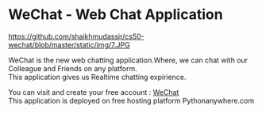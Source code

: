 # WeChat - Web Chat Application
https://github.com/shaikhmudassir/cs50-wechat/blob/master/static/img/7.JPG

WeChat is the new web chatting application.Where, we can chat with our Colleague and Friends on any platform.<br>
This application gives us Realtime chatting expirience.

You can visit and create your free account : <a href="https://shaikhmudassir.pythonanywhere.com">WeChat</a><br>
This application is deployed on free hosting platform Pythonanywhere.com 
